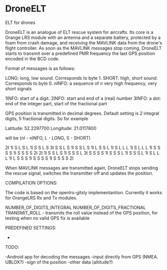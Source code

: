 # DroneELT
ELT for drones

DroneELT is an analogue of ELT rescue system for aircrafts. Its core is a Orange LRS module with an antenna and a separate battery, protected by a foam from crash damage, and receiving the MAVLINK data from the drone's flight controller. As soon as the MAVLINK messages stop coming, DroneELT starts to transmit over a predefined PMR frequency the last GPS position encoded in the BCD code.

Format of messages is as follows:

LONG: long, low sound. Corresponds to byte 1.
SHORT: high, short sound. Corresponds to byte 0.
nINFO: a sequence of n very high frequency, very short signals 

1INFO: start of a digit.
2INFO: start and end of a (real) number
3INFO: a dot: end of the integer part, start of the fractional part

GPS position is transmitted in decimal degrees. Default setting is 2 integral digits, 5 fractional digits. So for example

Latitude: 52.2297700
Longitude: 21.0117800

will be
(nI - nINFO, L - LONG, S - SHORT)

 2I 1I S L S L 1I S S L S 3I S S L S 1I S S L S 1I L S S L 1I S L L L 1I S L L L 1I S S S S 1I S S S S 2I
 2I 1I S S L S 1I S S S L 3I S S S S 1I S S S L 1I S S S L 1I S L L L 1I L S S S 1I S S S S 1I S S S S 2I

When MAVLINK messages are transmitted again, DroneELT stops sending the rescue signal, switches the transmitter off and updates the position.
 

COMPILATION OPTIONS:

The code is based on the openlrs-gitsly implementantion. Currently it works for OrangeLRS Rx and Tx modules.

NUMBER_OF_DIGITS_INTEGRAL 
NUMBER_OF_DIGITS_FRACTIONAL
TRANSMIT_ROLL - transmits the roll value instead of the GPS position, for testing when no valid GPS fix is available

PREDEFINED SETTINGS:

-

TODO:

-Android app for decoding the messages
-input directly from GPS (NMEA. UBLOX?)
-sign of the position 
-other data (altitude?)
